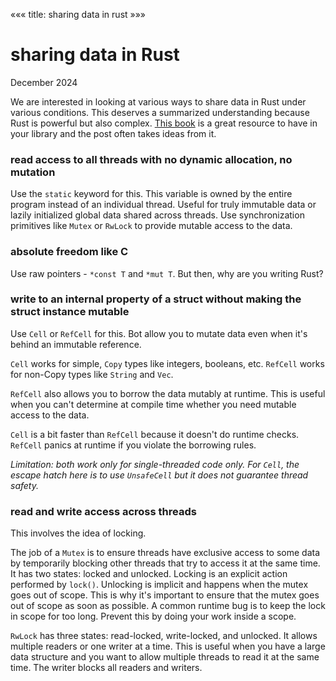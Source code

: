 «««
title: sharing data in rust
»»»

# sharing data in Rust

December 2024

We are interested in looking at various ways to share data in Rust under various conditions. This deserves a summarized understanding because Rust is powerful but also complex. [This book](https://marabos.nl/atomics/) is a great resource to have in your library and the post often takes ideas from it.

### read access to all threads with no dynamic allocation, no mutation
Use the `static` keyword for this. This variable is owned by the entire program instead of an individual thread. Useful for truly immutable data or lazily initialized global data shared across threads. Use synchronization primitives like `Mutex` or `RwLock` to provide mutable access to the data.

### absolute freedom like C
Use raw pointers - `*const T` and `*mut T`. But then, why are you writing Rust?

### write to an internal property of a struct without making the struct instance mutable
Use `Cell` or `RefCell` for this. Bot allow you to mutate data even when it's behind an immutable reference. 

`Cell` works for simple, `Copy` types like integers, booleans, etc. `RefCell` works for non-Copy types like `String` and `Vec`.

`RefCell` also allows you to borrow the data mutably at runtime. This is useful when you can't determine at compile time whether you need mutable access to the data.

`Cell` is a bit faster than `RefCell` because it doesn't do runtime checks. `RefCell` panics at runtime if you violate the borrowing rules.

<i>Limitation: both work only for single-threaded code only. For `Cell`, the escape hatch here is to use `UnsafeCell` but it does not guarantee thread safety.</i>

### read and write access across threads
This involves the idea of locking.

The job of a `Mutex` is to ensure threads have exclusive access to some data by temporarily blocking other threads that try to access it at the same time. It has two states: locked and unlocked. Locking is an explicit action performed by `lock()`. Unlocking is implicit and happens when the mutex goes out of scope. This is why it's important to ensure that the mutex goes out of scope as soon as possible. A common runtime bug is to keep the lock in scope for too long. Prevent this by doing your work inside a scope.

`RwLock` has three states: read-locked, write-locked, and unlocked. It allows multiple readers or one writer at a time. This is useful when you have a large data structure and you want to allow multiple threads to read it at the same time. The writer blocks all readers and writers.
